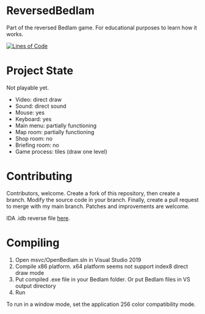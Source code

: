 # ReversedBedlam

Part of the reversed Bedlam game. For educational purposes to learn how it works.

[![Lines of Code](https://tokei.rs/b1/github/8street/ReversedBedlam?category=code)](https://github.com/XAMPPRocky/tokei)

# Project State

Not playable yet.

* Video: direct draw
* Sound: direct sound
* Mouse: yes
* Keyboard: yes
* Main menu: partially functioning
* Map room: partially functioning
* Shop room: no
* Briefing room: no
* Game process: tiles (draw one level)

# Contributing

Contributors, welcome. Create a fork of this repository, then create a branch. Modify the source code in your branch. Finally, create a pull request to merge with my main branch. Patches and improvements are welcome.

IDA .idb reverse file [here](https://www.dropbox.com/sh/h0yyypzx8gjkn9c/AABBuR-fwNthYnOYPf7VH-Q7a?dl=0).

# Compiling

1. Open msvc/OpenBedlam.sln in Visual Studio 2019
2. Compile x86 platform. x64 platform seems not support index8 direct draw mode
3. Put compiled .exe file in your Bedlam folder. Or put Bedlam files in VS output directory
4. Run

To run in a window mode, set the application 256 color compatibility mode.
